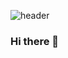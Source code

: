 ![header](https://capsule-render.vercel.app/api?type=waving&color=065ac9&height=350&section=header&text=HongRok%20Kim&fontSize=90&animation=fadeIn)



### Hi there 👋

<!--
**hlog2e/hlog2e** is a ✨ _special_ ✨ repository because its `README.md` (this file) appears on your GitHub profile.

Here are some ideas to get you started:

- 🔭 I’m currently working on ...
- 🌱 I’m currently learning ...
- 👯 I’m looking to collaborate on ...
- 🤔 I’m looking for help with ...
- 💬 Ask me about ...
- 📫 How to reach me: ...
- 😄 Pronouns: ...
- ⚡ Fun fact: ...
-->
